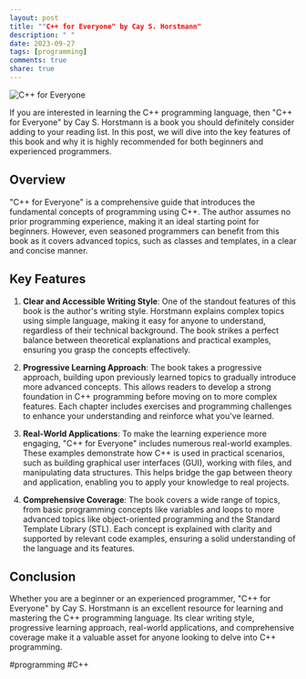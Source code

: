 ```yaml
---
layout: post
title: ""C++ for Everyone" by Cay S. Horstmann"
description: " "
date: 2023-09-27
tags: [programming]
comments: true
share: true
---
```


![C++ for Everyone](c++-for-everyone.jpg)

If you are interested in learning the C++ programming language, then "C++ for Everyone" by Cay S. Horstmann is a book you should definitely consider adding to your reading list. In this post, we will dive into the key features of this book and why it is highly recommended for both beginners and experienced programmers.

## Overview
"C++ for Everyone" is a comprehensive guide that introduces the fundamental concepts of programming using C++. The author assumes no prior programming experience, making it an ideal starting point for beginners. However, even seasoned programmers can benefit from this book as it covers advanced topics, such as classes and templates, in a clear and concise manner.

## Key Features
1. **Clear and Accessible Writing Style**: One of the standout features of this book is the author's writing style. Horstmann explains complex topics using simple language, making it easy for anyone to understand, regardless of their technical background. The book strikes a perfect balance between theoretical explanations and practical examples, ensuring you grasp the concepts effectively.

2. **Progressive Learning Approach**: The book takes a progressive approach, building upon previously learned topics to gradually introduce more advanced concepts. This allows readers to develop a strong foundation in C++ programming before moving on to more complex features. Each chapter includes exercises and programming challenges to enhance your understanding and reinforce what you've learned.

3. **Real-World Applications**: To make the learning experience more engaging, "C++ for Everyone" includes numerous real-world examples. These examples demonstrate how C++ is used in practical scenarios, such as building graphical user interfaces (GUI), working with files, and manipulating data structures. This helps bridge the gap between theory and application, enabling you to apply your knowledge to real projects.

4. **Comprehensive Coverage**: The book covers a wide range of topics, from basic programming concepts like variables and loops to more advanced topics like object-oriented programming and the Standard Template Library (STL). Each concept is explained with clarity and supported by relevant code examples, ensuring a solid understanding of the language and its features.

## Conclusion
Whether you are a beginner or an experienced programmer, "C++ for Everyone" by Cay S. Horstmann is an excellent resource for learning and mastering the C++ programming language. Its clear writing style, progressive learning approach, real-world applications, and comprehensive coverage make it a valuable asset for anyone looking to delve into C++ programming.

#programming #C++